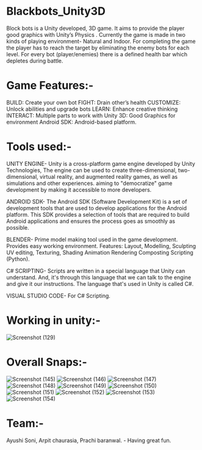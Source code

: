 # Blackbots_Unity3D

Block bots is a Unity developed, 3D game. It aims to provide the player good graphics with Unity’s Physics .
Currently the game is made in two kinds of playing environment- Natural and Indoor. For completing the game the player has to reach the target by eliminating the enemy bots for each level. For every bot (player/enemies) there is a defined health bar which depletes during battle.

# Game Features:-

BUILD: Create your own bot
FIGHT: Drain other’s health
CUSTOMIZE: Unlock abilities and upgrade bots
LEARN: Enhance creative thinking
INTERACT: Multiple parts to work with
Unity 3D: Good Graphics for environment 
Android SDK: Android-based platform.

# Tools used:-

UNITY ENGINE- Unity is a cross-platform game engine developed by Unity Technologies, The engine can be used to create three-dimensional, two-dimensional, virtual reality, and augmented reality games, as well as simulations and other experiences. aiming to "democratize" game development by making it accessible to more developers.

ANDROID SDK- The Android SDK (Software Development Kit) is a set of development tools that are used to develop applications for the Android platform. This SDK provides a selection of tools that are required to build Android applications and ensures the process goes as smoothly as possible.

BLENDER- Prime model making tool used in the game development.
         Provides easy working environment.
         Features:
         Layout, Modelling, Sculpting
         UV editing, Texturing, Shading
         Animation
         Rendering
         Composting
         Scripting (Python).
   
C# SCRIPTING- Scripts are written in a special language that Unity can understand. And, it's through this language that we can talk to the engine and give it our instructions. The language that's used in Unity is called C#.

VISUAL STUDIO CODE- For C# Scripting.

# Working in unity:-

![Screenshot (129)](https://user-images.githubusercontent.com/70092571/113254480-3f789d00-92e4-11eb-8204-7b10d6dc3ef5.png)

# Overall Snaps:-

![Screenshot (145)](https://user-images.githubusercontent.com/70092571/113256231-84053800-92e6-11eb-9279-1ffc0e0179a5.png)
![Screenshot (146)](https://user-images.githubusercontent.com/70092571/113256232-849dce80-92e6-11eb-8abe-e26c81c6f4f8.png)
![Screenshot (147)](https://user-images.githubusercontent.com/70092571/113256237-85cefb80-92e6-11eb-9218-a3dd7d61ee87.png)
![Screenshot (148)](https://user-images.githubusercontent.com/70092571/113256238-86679200-92e6-11eb-9465-7eaa1c9b770e.png)
![Screenshot (149)](https://user-images.githubusercontent.com/70092571/113256243-87002880-92e6-11eb-9075-9c2e05f3f6be.png)
![Screenshot (150)](https://user-images.githubusercontent.com/70092571/113256245-8798bf00-92e6-11eb-9547-c1a2b2b83b12.png)
![Screenshot (151)](https://user-images.githubusercontent.com/70092571/113256246-88c9ec00-92e6-11eb-90c3-a8ea1840c126.png)
![Screenshot (152)](https://user-images.githubusercontent.com/70092571/113256251-89628280-92e6-11eb-810a-8f438a18bf3a.png)
![Screenshot (153)](https://user-images.githubusercontent.com/70092571/113256252-8a93af80-92e6-11eb-92fb-e461752a1692.png)
![Screenshot (154)](https://user-images.githubusercontent.com/70092571/113256255-8b2c4600-92e6-11eb-81ba-fa215d9c2c50.png)

# Team:-
  Ayushi Soni,
  Arpit chaurasia,
  Prachi baranwal.
              - Having great fun.




